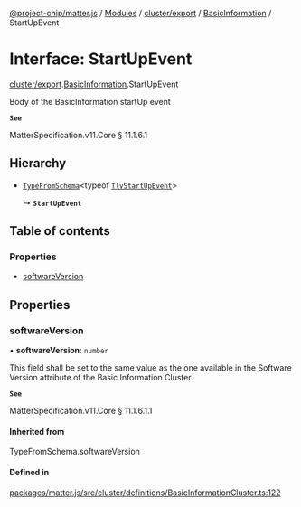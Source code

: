 [@project-chip/matter.js](../README.md) / [Modules](../modules.md) / [cluster/export](../modules/cluster_export.md) / [BasicInformation](../modules/cluster_export.BasicInformation.md) / StartUpEvent

# Interface: StartUpEvent

[cluster/export](../modules/cluster_export.md).[BasicInformation](../modules/cluster_export.BasicInformation.md).StartUpEvent

Body of the BasicInformation startUp event

**`See`**

MatterSpecification.v11.Core § 11.1.6.1

## Hierarchy

- [`TypeFromSchema`](../modules/tlv_export.md#typefromschema)\<typeof [`TlvStartUpEvent`](../modules/cluster_export.BasicInformation.md#tlvstartupevent)\>

  ↳ **`StartUpEvent`**

## Table of contents

### Properties

- [softwareVersion](cluster_export.BasicInformation.StartUpEvent.md#softwareversion)

## Properties

### softwareVersion

• **softwareVersion**: `number`

This field shall be set to the same value as the one available in the Software Version attribute of the
Basic Information Cluster.

**`See`**

MatterSpecification.v11.Core § 11.1.6.1.1

#### Inherited from

TypeFromSchema.softwareVersion

#### Defined in

[packages/matter.js/src/cluster/definitions/BasicInformationCluster.ts:122](https://github.com/project-chip/matter.js/blob/904d0c9b952b91f28a21803759c5e5c66ee4d272/packages/matter.js/src/cluster/definitions/BasicInformationCluster.ts#L122)
